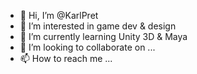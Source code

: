 - 👋 Hi, I’m @KarlPret
- 👀 I’m interested in game dev & design
- 🌱 I’m currently learning Unity 3D & Maya
- 💞️ I’m looking to collaborate on ...
- 📫 How to reach me ...

<!---
KarlPret/KarlPret is a ✨ special ✨ repository because its `README.md` (this file) appears on your GitHub profile.
You can click the Preview link to take a look at your changes.
--->
